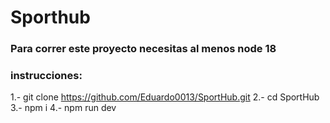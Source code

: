 # Sporthub
### Para correr este proyecto necesitas al menos node 18
### instrucciones:
1.- git clone https://github.com/Eduardo0013/SportHub.git
2.- cd SportHub
3.- npm i
4.- npm run dev
